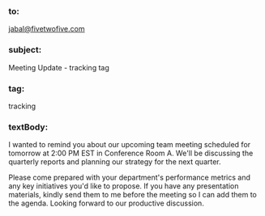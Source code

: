 ### to:
jabal@fivetwofive.com

### subject:
Meeting Update - tracking tag

### tag:
tracking

### textBody:
I wanted to remind you about our upcoming team meeting scheduled for tomorrow at 2:00 PM EST in Conference Room A. We'll be discussing the quarterly reports and planning our strategy for the next quarter.

Please come prepared with your department's performance metrics and any key initiatives you'd like to propose. If you have any presentation materials, kindly send them to me before the meeting so I can add them to the agenda. Looking forward to our productive discussion.

